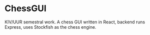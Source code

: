 # ChessGUI
KIV/UUR semestral work. A chess GUI written in React, backend runs Express, uses Stockfish as the chess engine.
